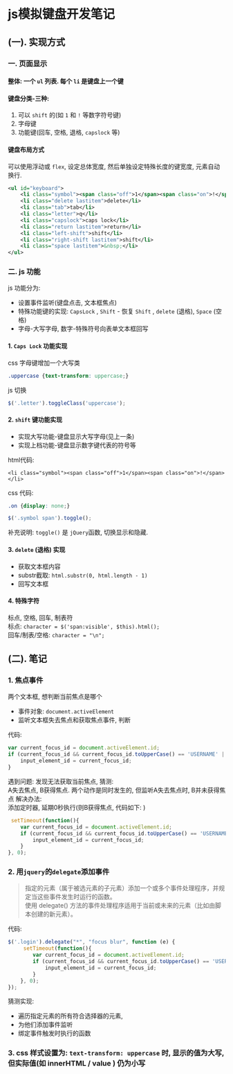 # js模拟键盘开发笔记
## (一). 实现方式
### 一. 页面显示
#### 整体: 一个 `ul` 列表. 每个 `li` 是键盘上一个键
#### 键盘分类-三种: 
1. 可以 `shift` 的(如 `1` 和 `!` 等数字符号键)
2. 字母键
3. 功能键(回车, 空格, 退格, `capslock` 等)

#### 键盘布局方式
可以使用浮动或 `flex`, 设定总体宽度, 然后单独设定特殊长度的键宽度, 元素自动换行.

```xml
<ul id="keyboard">
    <li class="symbol"><span class="off">1</span><span class="on">!</span></li>
    <li class="delete lastitem">delete</li>
    <li class="tab">tab</li>
    <li class="letter">q</li>
    <li class="capslock">caps lock</li>
    <li class="return lastitem">return</li>
    <li class="left-shift">shift</li>
    <li class="right-shift lastitem">shift</li>
    <li class="space lastitem">&nbsp;</li>
</ul>
```

### 二. js 功能
js 功能分为: 
+ 设置事件监听(键盘点击, 文本框焦点)
+ 特殊功能键的实现: `CapsLock` , `Shift` - 恢复 `Shift` , `delete` (退格), `Space` (空格)
+ 字母-大写字母, 数字-特殊符号向表单文本框回写
#### 1. `Caps Lock` 功能实现
css 字母键增加一个大写类
```css
.uppercase {text-transform: uppercase;}
```
js 切换
```javascript
$('.letter').toggleClass('uppercase');
```
#### 2. `shift` 键功能实现  
+ 实现大写功能-键盘显示大写字母(见上一条)
+ 实现上档功能-键盘显示数字键代表的符号等  

html代码:   
```xhtml
<li class="symbol"><span class="off">1</span><span class="on">!</span></li>
```

css 代码: 
```css
.on {display: none;}
```

```javascript
$('.symbol span').toggle();
```
补充说明:
`toggle()` 是 `jQuery`函数, 切换显示和隐藏.

#### 3. `delete` (退格) 实现
+ 获取文本框内容
+ substr截取: `html.substr(0, html.length - 1)`
+ 回写文本框

#### 4. 特殊字符
标点, 空格, 回车, 制表符   
标点: `character = $('span:visible', $this).html();`  
回车/制表/空格: `character = "\n";`   


## (二). 笔记
### 1. 焦点事件  
两个文本框, 想判断当前焦点是哪个  
+ 事件对象: `document.activeElement`  
+ 监听文本框失去焦点和获取焦点事件, 判断  

代码:   
```javascript
var current_focus_id = document.activeElement.id;
if (current_focus_id && current_focus_id.toUpperCase() == 'USERNAME' || current_focus_id.toUpperCase() == 'PASSWORD'){
    input_element_id = current_focus_id;
}

```
遇到问题: 发现无法获取当前焦点, 猜测:  
A失去焦点, B获得焦点. 两个动作是同时发生的, 但监听A失去焦点时, B并未获得焦点
解决办法:  
添加定时器, 延期0秒执行(则B获得焦点, 代码如下: )  
```javascript
 setTimeout(function(){
    var current_focus_id = document.activeElement.id;
    if (current_focus_id && current_focus_id.toUpperCase() == 'USERNAME' || current_focus_id.toUpperCase() == 'PASSWORD'){
        input_element_id = current_focus_id;
    }
}, 0);
``` 

### 2. 用`jquery`的`delegate`添加事件
> 指定的元素（属于被选元素的子元素）添加一个或多个事件处理程序，并规定当这些事件发生时运行的函数。   
> 使用 delegate() 方法的事件处理程序适用于当前或未来的元素（比如由脚本创建的新元素）。  

代码:   
```javascript
$('.login').delegate("*", "focus blur", function (e) {
     setTimeout(function(){
        var current_focus_id = document.activeElement.id;
        if (current_focus_id && current_focus_id.toUpperCase() == 'USERNAME' || current_focus_id.toUpperCase() == 'PASSWORD'){
            input_element_id = current_focus_id;
        }
    }, 0);
});
```

猜测实现:    
+ 遍历指定元素的所有符合选择器的元素, 
+ 为他们添加事件监听
+ 绑定事件触发时执行的函数

### 3. css 样式设置为: `text-transform: uppercase` 时, 显示的值为大写, 但实际值(如 innerHTML / value ) 仍为小写